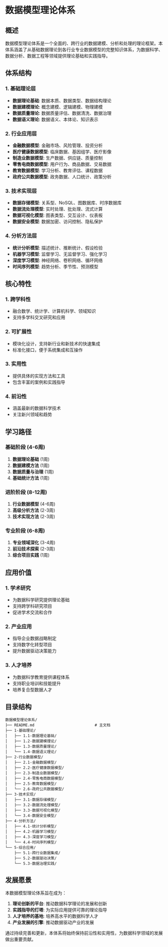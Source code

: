 # 数据模型理论体系

## 概述

数据模型理论体系是一个全面的、跨行业的数据建模、分析和处理的理论框架。本体系涵盖了从基础数据理论到各行业专业数据模型的完整知识体系，为数据科学、数据分析、数据工程等领域提供理论基础和实践指导。

## 体系结构

### 1. 基础理论层

- **数据理论基础**: 数据本质、数据类型、数据结构理论
- **数据建模理论**: 概念建模、逻辑建模、物理建模
- **数据质量理论**: 数据质量评估、数据清洗、数据治理
- **数据语义理论**: 数据语义、本体论、知识表示

### 2. 行业应用层

- **金融数据模型**: 金融市场、风险管理、投资分析
- **医疗健康数据模型**: 临床数据、基因组学、医疗影像
- **制造业数据模型**: 生产数据、供应链、质量控制
- **零售电商数据模型**: 用户行为、商品数据、交易数据
- **教育数据模型**: 学习分析、教育评估、课程数据
- **政府公共数据模型**: 政务数据、人口统计、政策分析

### 3. 技术实现层

- **数据存储模型**: 关系型、NoSQL、图数据库、时序数据库
- **数据流处理模型**: 实时处理、批处理、流式计算
- **数据可视化模型**: 图表类型、交互设计、仪表板
- **数据安全模型**: 数据加密、访问控制、隐私保护

### 4. 分析方法层

- **统计分析模型**: 描述统计、推断统计、假设检验
- **机器学习模型**: 监督学习、无监督学习、强化学习
- **深度学习模型**: 神经网络、卷积网络、循环网络
- **时间序列模型**: 趋势分析、季节性、预测模型

## 核心特性

### 1. 跨学科性

- 融合数学、统计学、计算机科学、领域知识
- 支持多学科交叉研究和应用

### 2. 可扩展性

- 模块化设计，支持新行业和新技术的快速集成
- 标准化接口，便于系统集成和互操作

### 3. 实用性

- 提供具体的实现方法和工具
- 包含丰富的案例和实践指导

### 4. 前沿性

- 涵盖最新的数据科学技术
- 关注新兴领域和趋势

## 学习路径

### 基础阶段 (4-6周)

1. **数据理论基础** (1周)
2. **数据建模方法** (1周)
3. **数据质量与治理** (1周)
4. **基础统计方法** (1周)

### 进阶阶段 (8-12周)

1. **行业数据模型** (4-6周)
2. **高级分析方法** (2-3周)
3. **技术实现方法** (2-3周)

### 专业阶段 (6-8周)

1. **专业领域深化** (3-4周)
2. **前沿技术探索** (2-3周)
3. **综合项目实践** (1周)

## 应用价值

### 1. 学术研究

- 为数据科学研究提供理论基础
- 支持跨学科研究项目
- 促进学术交流和合作

### 2. 产业应用

- 指导企业数据战略制定
- 支持数字化转型项目
- 提升数据驱动决策能力

### 3. 人才培养

- 为数据科学教育提供课程体系
- 支持职业培训和技能提升
- 培养复合型数据人才

## 目录结构

```text
数据模型理论体系/
├── README.md                           # 主文档
├── 1-基础理论/
│   ├── 1.1-数据理论基础/
│   ├── 1.2-数据建模理论/
│   ├── 1.3-数据质量理论/
│   └── 1.4-数据语义理论/
├── 2-行业数据模型/
│   ├── 2.1-金融数据模型/
│   ├── 2.2-医疗健康数据模型/
│   ├── 2.3-制造业数据模型/
│   ├── 2.4-零售电商数据模型/
│   ├── 2.5-教育数据模型/
│   └── 2.6-政府公共数据模型/
├── 3-技术实现/
│   ├── 3.1-数据存储模型/
│   ├── 3.2-数据流处理模型/
│   ├── 3.3-数据可视化模型/
│   └── 3.4-数据安全模型/
├── 4-分析方法/
│   ├── 4.1-统计分析模型/
│   ├── 4.2-机器学习模型/
│   ├── 4.3-深度学习模型/
│   └── 4.4-时间序列模型/
└── 5-综合应用/
    ├── 5.1-跨行业数据集成/
    ├── 5.2-数据驱动决策/
    └── 5.3-数据治理实践/
```

## 发展愿景

本数据模型理论体系旨在成为：

1. **理论创新的平台**: 推动数据科学理论的发展和创新
2. **实践指导的灯塔**: 为实际应用提供可靠的理论指导
3. **人才培养的基地**: 培养高水平的数据科学人才
4. **产业发展的引擎**: 推动数据驱动产业的发展

通过持续完善和更新，本体系将始终保持前沿性和实用性，为数据科学领域的发展做出重要贡献。
